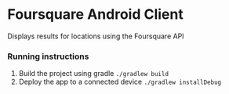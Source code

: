 # Foursquare Android Client
Displays results for locations using the Foursquare API

### Running instructions
1. Build the project using gradle `./gradlew build`
2. Deploy the app to a connected device `./gradlew installDebug`
